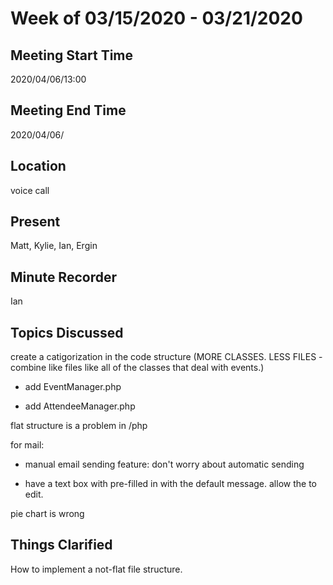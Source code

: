 # Week of 03/15/2020 - 03/21/2020

## Meeting Start Time

2020/04/06/13:00

## Meeting End Time

2020/04/06/

## Location

voice call

## Present

Matt, Kylie, Ian, Ergin

## Minute Recorder

Ian

## Topics Discussed

create a catigorization in the code structure (MORE CLASSES. LESS FILES - combine like files like all of the classes that deal with events.)

- add EventManager.php

- add AttendeeManager.php

flat structure is a problem in /php

for mail: 

- manual email sending feature: don't worry about automatic sending

- have a text box with pre-filled in with the default message. allow the to edit.

pie chart is wrong

## Things Clarified

How to implement a not-flat file structure.
